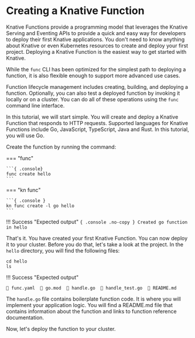 # Creating a Knative Function

Knative Functions provide a programming model that leverages the Knative
Serving and Eventing APIs to provide a quick and easy way for developers
to deploy their first Knative applications. You don't need to know anything
about Knative or even Kubernetes resources to create and deploy your first
project. Deploying a Knative Function is the easiest way to get started with
Knative.

While the `func` CLI has been optimized for the simplest path to deploying
a function, it is also flexible enough to support more advanced use cases.

Function lifecycle management includes creating, building, and deploying a
function. Optionally, you can also test a deployed function by invoking it
locally or on a cluster. You can do all of these operations using the `func`
command line interface.

In this tutorial, we will start simple. You will create and deploy a Knative
Function that responds to HTTP requests. Supported languages for Knative
Functions include Go, JavaScript, TypeScript, Java and Rust. In this tutorial,
you will use Go.

Create the function by running the command:

=== "func"

    ```{ .console}
    func create hello
    ```

=== "kn func"

    ```{ .console }
    kn func create -l go hello
    ```

!!! Success "Expected output"
    ```{ .console .no-copy }
    Created go function in hello
    ```

That's it. You have created your first Knative Function. You can now deploy
it to your cluster. Before you do that, let's take a look at the project.
In the `hello` directory, you will find the following files:

```{ .console }
cd hello
ls
```

!!! Success "Expected output"
  ```{ .console .no-copy }
   func.yaml   go.mod   handle.go   handle_test.go   README.md
  ```

The `handle.go` file contains boilerplate function code. It is where you will
implement your application logic. You will find a README.md file that contains
information about the function and links to function reference documentation.

Now, let's deploy the function to your cluster.
